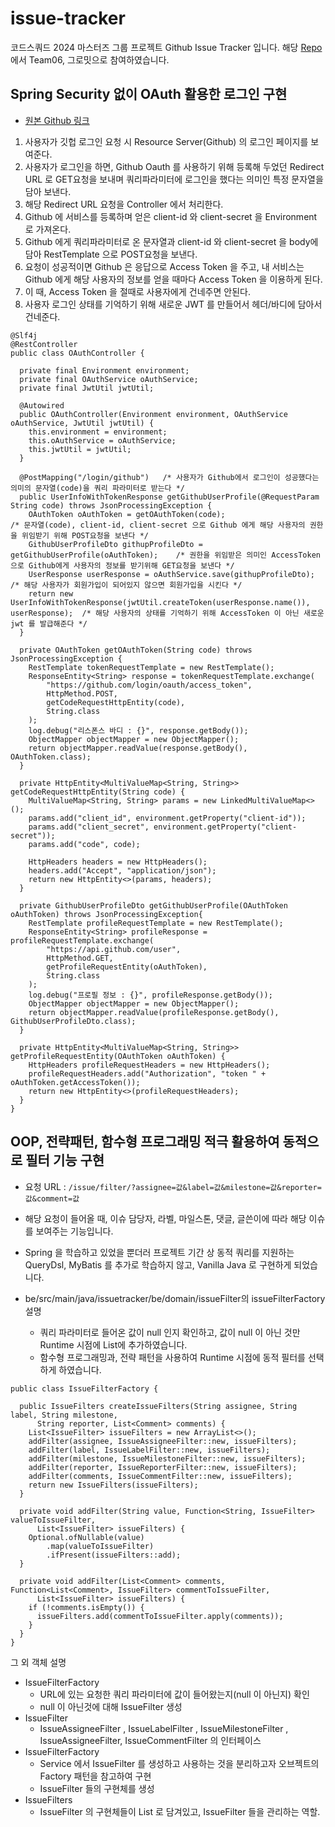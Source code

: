 # issue-tracker
코드스쿼드 2024 마스터즈 그룹 프로젝트 Github Issue Tracker 입니다.
해당 [Repo](https://github.com/codesquad-members-2024/issue-tracker)에서 Team06, 그로밋으로 참여하였습니다.

## Spring Security 없이 OAuth 활용한 로그인 구현
- [원본 Github 링크](https://github.com/jonghyeok-97/be-issue-tracker/blob/be-dev-gromit/be/src/main/java/issuetracker/be/config/oauth/OAuthController.java)
1. 사용자가 깃헙 로그인 요청 시 Resource Server(Github) 의 로그인 페이지를 보여준다.
2. 사용자가 로그인을 하면, Github Oauth 를 사용하기 위해 등록해 두었던 Redirect URL 로 GET요청을 보내며 쿼리파라미터에 로그인을 했다는 의미인 특정 문자열을 담아 보낸다.
3. 해당 Redirect URL 요청을 Controller 에서 처리한다.
4. Github 에 서비스를 등록하며 얻은 client-id 와 client-secret 을 Environment 로 가져온다.
5. Github 에게 쿼리파라미터로 온 문자열과 client-id 와 client-secret 을 body에 담아 RestTemplate 으로 POST요청을 보낸다.
6. 요청이 성공적이면 Github 은 응답으로 Access Token 을 주고, 내 서비스는 Github 에게 해당 사용자의 정보를 얻을 때마다 Access Token 을 이용하게 된다.
7. 이 때, Access Token 을 절때로 사용자에게 건네주면 안된다.
8. 사용자 로그인 상태를 기억하기 위해 새로운 JWT 를 만들어서 헤더/바디에 담아서 건네준다.
```
@Slf4j
@RestController
public class OAuthController {

  private final Environment environment;
  private final OAuthService oAuthService;
  private final JwtUtil jwtUtil;

  @Autowired
  public OAuthController(Environment environment, OAuthService oAuthService, JwtUtil jwtUtil) {
    this.environment = environment;
    this.oAuthService = oAuthService;
    this.jwtUtil = jwtUtil;
  }
 
  @PostMapping("/login/github")   /* 사용자가 Github에서 로그인이 성공했다는 의미의 문자열(code)을 쿼리 파라미터로 받는다 */
  public UserInfoWithTokenResponse getGithubUserProfile(@RequestParam String code) throws JsonProcessingException {
    OAuthToken oAuthToken = getOAuthToken(code);                                 /* 문자열(code), client-id, client-secret 으로 Github 에게 해당 사용자의 권한을 위임받기 위해 POST요청을 보낸다 */
    GithubUserProfileDto githupProfileDto = getGithubUserProfile(oAuthToken);    /* 권한을 위임받은 의미인 AccessToken 으로 Github에게 사용자의 정보를 받기위해 GET요청을 보낸다 */
    UserResponse userResponse = oAuthService.save(githupProfileDto);             /* 해당 사용자가 회원가입이 되어있지 않으면 회원가입을 시킨다 */
    return new UserInfoWithTokenResponse(jwtUtil.createToken(userResponse.name()), userResponse);  /* 해당 사용자의 상태를 기억하기 위해 AccessToken 이 아닌 새로운 jwt 를 발급해준다 */
  }

  private OAuthToken getOAuthToken(String code) throws JsonProcessingException {
    RestTemplate tokenRequestTemplate = new RestTemplate();
    ResponseEntity<String> response = tokenRequestTemplate.exchange(
        "https://github.com/login/oauth/access_token",
        HttpMethod.POST,
        getCodeRequestHttpEntity(code),
        String.class
    );
    log.debug("리스폰스 바디 : {}", response.getBody());
    ObjectMapper objectMapper = new ObjectMapper();
    return objectMapper.readValue(response.getBody(), OAuthToken.class);
  }

  private HttpEntity<MultiValueMap<String, String>> getCodeRequestHttpEntity(String code) {
    MultiValueMap<String, String> params = new LinkedMultiValueMap<>();
    params.add("client_id", environment.getProperty("client-id"));
    params.add("client_secret", environment.getProperty("client-secret"));
    params.add("code", code);

    HttpHeaders headers = new HttpHeaders();
    headers.add("Accept", "application/json");
    return new HttpEntity<>(params, headers);
  }

  private GithubUserProfileDto getGithubUserProfile(OAuthToken oAuthToken) throws JsonProcessingException{
    RestTemplate profileRequestTemplate = new RestTemplate();
    ResponseEntity<String> profileResponse = profileRequestTemplate.exchange(
        "https://api.github.com/user",
        HttpMethod.GET,
        getProfileRequestEntity(oAuthToken),
        String.class
    );
    log.debug("프로필 정보 : {}", profileResponse.getBody());
    ObjectMapper objectMapper = new ObjectMapper();
    return objectMapper.readValue(profileResponse.getBody(), GithubUserProfileDto.class);
  }

  private HttpEntity<MultiValueMap<String, String>> getProfileRequestEntity(OAuthToken oAuthToken) {
    HttpHeaders profileRequestHeaders = new HttpHeaders();
    profileRequestHeaders.add("Authorization", "token " + oAuthToken.getAccessToken());
    return new HttpEntity<>(profileRequestHeaders);
  }
}
```
## OOP, 전략패턴, 함수형 프로그래밍 적극 활용하여 동적으로 필터 기능 구현
- 요청 URL : `/issue/filter/?assignee=값&label=값&milestone=값&reporter=값&comment=값`
- 해당 요청이 들어올 때, 이슈 담당자, 라벨, 마일스톤, 댓글, 글쓴이에 따라 해당 이슈를 보여주는 기능입니다.
- Spring 을 학습하고 있었을 뿐더러 프로젝트 기간 상 동적 쿼리를 지원하는 QueryDsl, MyBatis 를 추가로 학습하지 않고, Vanilla Java 로 구현하게 되었습니다.

- be/src/main/java/issuetracker/be/domain/issueFilter의 issueFilterFactory 설명
  - 쿼리 파라미터로 들어온 값이 null 인지 확인하고, 값이 null 이 아닌 것만 Runtime 시점에 List에 추가하였습니다.
  - 함수형 프로그래밍과, 전략 패턴을 사용하여 Runtime 시점에 동적 필터를 선택하게 하였습니다. 
```
public class IssueFilterFactory {

  public IssueFilters createIssueFilters(String assignee, String label, String milestone,
      String reporter, List<Comment> comments) {
    List<IssueFilter> issueFilters = new ArrayList<>();
    addFilter(assignee, IssueAssigneeFilter::new, issueFilters);
    addFilter(label, IssueLabelFilter::new, issueFilters);
    addFilter(milestone, IssueMilestoneFilter::new, issueFilters);
    addFilter(reporter, IssueReporterFilter::new, issueFilters);
    addFilter(comments, IssueCommentFilter::new, issueFilters);
    return new IssueFilters(issueFilters);
  }

  private void addFilter(String value, Function<String, IssueFilter> valueToIssueFilter,
      List<IssueFilter> issueFilters) {
    Optional.ofNullable(value)
        .map(valueToIssueFilter)
        .ifPresent(issueFilters::add);
  }

  private void addFilter(List<Comment> comments, Function<List<Comment>, IssueFilter> commentToIssueFilter,
      List<IssueFilter> issueFilters) {
    if (!comments.isEmpty()) {
      issueFilters.add(commentToIssueFilter.apply(comments));
    }
  }
}
```

그 외 객체 설명
- IssueFilterFactory
  - URL에 있는 요청한 쿼리 파라미터에 값이 들어왔는지(null 이 아닌지) 확인
  - null 이 아닌것에 대해 IssueFilter 생성
- IssueFilter
  - IssueAssigneeFilter , IssueLabelFilter , IssueMilestoneFilter , IssueAssigneeFilter, IssueCommentFilter 의 인터페이스
- IssueFilterFactory
  - Service 에서 IssueFilter 를 생성하고 사용하는 것을 분리하고자 오브젝트의 Factory 패턴을 참고하여 구현
  - IssueFilter 들의 구현체를 생성
- IssueFilters
  - IssueFilter 의 구현체들이 List 로 담겨있고, IssueFilter 들을 관리하는 역할.
